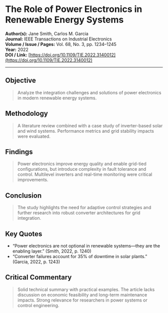 # The Role of Power Electronics in Renewable Energy Systems

**Author(s):** Jane Smith, Carlos M. Garcia  
**Journal:** IEEE Transactions on Industrial Electronics  
**Volume / Issue / Pages:** Vol. 68, No. 3, pp. 1234–1245  
**Year:** 2022  
**DOI / Link:** [https://doi.org/10.1109/TIE.2022.3140012](https://doi.org/10.1109/TIE.2022.3140012)

---

## Objective
> Analyze the integration challenges and solutions of power electronics in modern renewable energy systems.

## Methodology
> A literature review combined with a case study of inverter-based solar and wind systems. Performance metrics and grid stability impacts were evaluated.

## Findings
> Power electronics improve energy quality and enable grid-tied configurations, but introduce complexity in fault tolerance and control. Multilevel inverters and real-time monitoring were critical improvements.

## Conclusion
> The study highlights the need for adaptive control strategies and further research into robust converter architectures for grid integration.

## Key Quotes
- “Power electronics are not optional in renewable systems—they are the enabling layer.” (Smith, 2022, p. 1240)
- “Converter failures account for 35% of downtime in solar plants.” (Garcia, 2022, p. 1243)

## Critical Commentary
> Solid technical summary with practical examples. The article lacks discussion on economic feasibility and long-term maintenance impacts. Strong relevance for researchers in power systems or control engineering.
